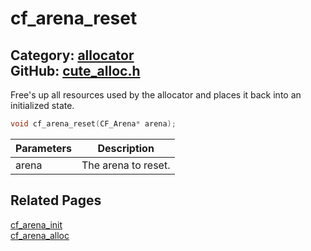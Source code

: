 [](../header.md ':include')

# cf_arena_reset

Category: [allocator](/api_reference?id=allocator)  
GitHub: [cute_alloc.h](https://github.com/RandyGaul/cute_framework/blob/master/include/cute_alloc.h)  
---

Free's up all resources used by the allocator and places it back into an initialized state.

```cpp
void cf_arena_reset(CF_Arena* arena);
```

Parameters | Description
--- | ---
arena | The arena to reset.

## Related Pages

[cf_arena_init](/allocator/cf_arena_init.md)  
[cf_arena_alloc](/allocator/cf_arena_alloc.md)  
